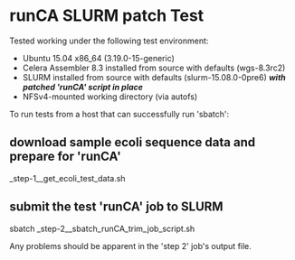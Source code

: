 runCA SLURM patch Test
======================

Tested working under the following test environment:

- Ubuntu 15.04 x86_64 (3.19.0-15-generic)
- Celera Assembler 8.3 installed from source with defaults (wgs-8.3rc2)
- SLURM installed from source with defaults (slurm-15.08.0-0pre6)
  ***with patched 'runCA' script in place***
- NFSv4-mounted working directory (via autofs)

To run tests from a host that can successfully run 'sbatch':

  ## download sample ecoli sequence data and prepare for 'runCA'
  _step-1__get_ecoli_test_data.sh
  
  ## submit the test 'runCA' job to SLURM
  sbatch _step-2__sbatch_runCA_trim_job_script.sh

Any problems should be apparent in the 'step 2' job's output file.
